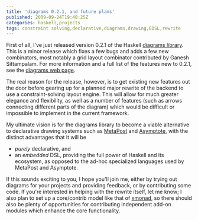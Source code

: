 ```yaml
---
title: 'diagrams 0.2.1, and future plans'
published: 2009-09-24T19:48:25Z
categories: haskell,projects
tags: constraint solving,declarative,diagrams,drawing,EDSL,rewrite
---
```


First of all, I've just released version 0.2.1 of the Haskell <a href="http://hackage.haskell.org/package/diagrams">diagrams library</a>.  This is a minor release which fixes a few bugs and adds a few new combinators, most notably a grid layout combinator contributed by Ganesh Sittampalam.  For more information and a full list of the features new to 0.2.1, see the <a href="http://code.haskell.org/diagrams/">diagrams web page</a>.

The real reason for the release, however, is to get existing new features out the door before gearing up for a planned major rewrite of the backend to use a constraint-solving layout engine.  This will allow for much greater elegance and flexibility, as well as a number of features (such as arrows connecting different parts of the diagram) which would be difficult or impossible to implement in the current framework.

My ultimate vision is for the diagrams library to become a viable alternative to declarative drawing systems such as <a href="http://www.tug.org/metapost.html">MetaPost</a> and <a href="http://asymptote.sourceforge.net/">Asymptote</a>, with the distinct advantages that it will be
<ul>
	<li><i>purely</i> declarative, and</li>
	<li>an <i>embedded</i> DSL, providing the full power of Haskell and its ecosystem, as opposed to the ad-hoc specialized languages used by MetaPost and Asymptote.</li>
</ul>

If this sounds exciting to you, I hope you'll join me, either by trying out diagrams for your projects and providing feedback, or by contributing some code.  If you're interested in helping with the rewrite itself, let me know; I also plan to set up a core/contrib model like that of <a href="http://xmonad.org">xmonad</a>, so there should also be plenty of opportunities for contributing independent add-on modules which enhance the core functionality.


